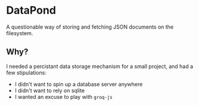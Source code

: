 # DataPond
A questionable way of storing and fetching JSON documents on the filesystem.

## Why?
I needed a percistant data storage mechanism for a small project, and had a few stipulations:

- I didn't want to spin up a database server anywhere
- I didn't want to rely on sqlite
- I wanted an excuse to play with `groq-js`

